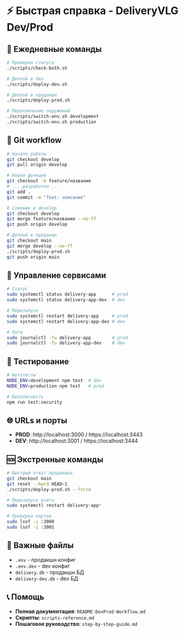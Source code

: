 # ⚡ Быстрая справка - DeliveryVLG Dev/Prod

## 🚀 Ежедневные команды

```bash
# Проверка статуса
./scripts/check-both.sh

# Деплой в dev
./scripts/deploy-dev.sh

# Деплой в продакшн
./scripts/deploy-prod.sh

# Переключение окружений
./scripts/switch-env.sh development
./scripts/switch-env.sh production
```

## 🌿 Git workflow

```bash
# Начало работы
git checkout develop
git pull origin develop

# Новая функция
git checkout -b feature/название
# ... разработка ...
git add .
git commit -m "feat: описание"

# Слияние в develop
git checkout develop
git merge feature/название --no-ff
git push origin develop

# Деплой в продакшн
git checkout main
git merge develop --no-ff
./scripts/deploy-prod.sh
git push origin main
```

## 🔧 Управление сервисами

```bash
# Статус
sudo systemctl status delivery-app      # prod
sudo systemctl status delivery-app-dev  # dev

# Перезапуск
sudo systemctl restart delivery-app     # prod
sudo systemctl restart delivery-app-dev # dev

# Логи
sudo journalctl -fu delivery-app        # prod
sudo journalctl -fu delivery-app-dev    # dev
```

## 🧪 Тестирование

```bash
# Автотесты
NODE_ENV=development npm test  # dev
NODE_ENV=production npm test   # prod

# Безопасность
npm run test:security
```

## 🌐 URLs и порты

- **PROD**: http://localhost:3000 / https://localhost:3443
- **DEV**: http://localhost:3001 / https://localhost:3444

## 🆘 Экстренные команды

```bash
# Быстрый откат продакшна
git checkout main
git reset --hard HEAD~1
./scripts/deploy-prod.sh --force

# Перезапуск всего
sudo systemctl restart delivery-app*

# Проверка портов
sudo lsof -i :3000
sudo lsof -i :3001
```

## 📂 Важные файлы

- `.env` - продакшн конфиг
- `.env.dev` - dev конфиг  
- `delivery.db` - продакшн БД
- `delivery-dev.db` - dev БД

## 📞 Помощь

- **Полная документация**: `README-DevProd-Workflow.md`
- **Скрипты**: `scripts-reference.md`
- **Пошаговое руководство**: `step-by-step-guide.md` 